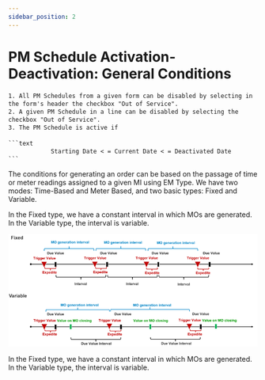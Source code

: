 ```yaml
---
sidebar_position: 2
---
```


# PM Schedule Activation-Deactivation: General Conditions

    1. All PM Schedules from a given form can be disabled by selecting in the form's header the checkbox "Out of Service".
    2. A given PM Schedule in a line can be disabled by selecting the checkbox "Out of Service".
    3. The PM Schedule is active if

    ```text
                Starting Date < = Current Date < = Deactivated Date
    ```
The conditions for generating an order can be based on the passage of time or meter readings assigned to a given MI using EM Type. We have two modes: Time-Based and Meter Based, and two basic types: Fixed and Variable.

In the Fixed type, we have a constant interval in which MOs are generated. In the Variable type, the interval is variable.

![Screenshot](./media/fixed-variable.png)

In the Fixed type, we have a constant interval in which MOs are generated. In the Variable type, the interval is variable.
